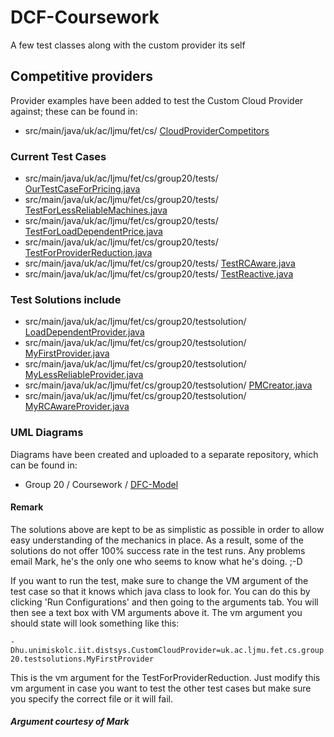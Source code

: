 # DCF-Coursework
A few test classes along with the custom provider its self

## Competitive providers

Provider examples have been added to test the Custom Cloud Provider against; these can be found in:

* src/main/java/uk/ac/ljmu/fet/cs/  [CloudProviderCompetitors](https://bitbucket.org/group20-/dcf-coursework/src/78b6a786cadd2494a4019e2204cc9bbb3c2f5ef8/src/main/java/uk/ac/ljmu/fet/cs/CloudProviderCompetitors/?at=master)

### Current Test Cases

* src/main/java/uk/ac/ljmu/fet/cs/group20/tests/  [OurTestCaseForPricing.java](https://bitbucket.org/group20-/dcf-coursework/src/ea1b8137d303050a0ce371bcf6587b3f00d6bf36/src/main/java/uk/ac/ljmu/fet/cs/group20/tests/OurTestCaseForPricing.java?at=master&fileviewer=file-view-default)
* src/main/java/uk/ac/ljmu/fet/cs/group20/tests/  [TestForLessReliableMachines.java](https://bitbucket.org/group20-/dcf-coursework/src/b9587bb223f754b6dff53cee2747b18f1cca8569/src/main/java/uk/ac/ljmu/fet/cs/group20/tests/TestForLessReliableMachines.java?at=master&fileviewer=file-view-default)
* src/main/java/uk/ac/ljmu/fet/cs/group20/tests/  [TestForLoadDependentPrice.java](https://bitbucket.org/group20-/dcf-coursework/src/b9587bb223f754b6dff53cee2747b18f1cca8569/src/main/java/uk/ac/ljmu/fet/cs/group20/tests/TestForLoadDependentPrice.java?at=master&fileviewer=file-view-default)
* src/main/java/uk/ac/ljmu/fet/cs/group20/tests/  [TestForProviderReduction.java](https://bitbucket.org/group20-/dcf-coursework/src/b9587bb223f754b6dff53cee2747b18f1cca8569/src/main/java/uk/ac/ljmu/fet/cs/group20/tests/TestForProviderReduction.java?at=master&fileviewer=file-view-default)
* src/main/java/uk/ac/ljmu/fet/cs/group20/tests/  [TestRCAware.java](https://bitbucket.org/group20-/dcf-coursework/src/b9587bb223f754b6dff53cee2747b18f1cca8569/src/main/java/uk/ac/ljmu/fet/cs/group20/tests/TestRCAware.java?at=master&fileviewer=file-view-default)
* src/main/java/uk/ac/ljmu/fet/cs/group20/tests/  [TestReactive.java](https://bitbucket.org/group20-/dcf-coursework/src/b9587bb223f754b6dff53cee2747b18f1cca8569/src/main/java/uk/ac/ljmu/fet/cs/group20/tests/TestReactive.java?at=master&fileviewer=file-view-default)

### Test Solutions include

* src/main/java/uk/ac/ljmu/fet/cs/group20/testsolution/  [LoadDependentProvider.java](https://bitbucket.org/group20-/dcf-coursework/src/b9587bb223f754b6dff53cee2747b18f1cca8569/src/main/java/uk/ac/ljmu/fet/cs/group20/testsolution/LoadDependentProvider.java?at=master&fileviewer=file-view-default)
* src/main/java/uk/ac/ljmu/fet/cs/group20/testsolution/  [MyFirstProvider.java](https://bitbucket.org/group20-/dcf-coursework/src/b9587bb223f754b6dff53cee2747b18f1cca8569/src/main/java/uk/ac/ljmu/fet/cs/group20/testsolution/MyFirstProvider.java?at=master&fileviewer=file-view-default)
* src/main/java/uk/ac/ljmu/fet/cs/group20/testsolution/  [MyLessReliableProvider.java](https://bitbucket.org/group20-/dcf-coursework/src/b9587bb223f754b6dff53cee2747b18f1cca8569/src/main/java/uk/ac/ljmu/fet/cs/group20/testsolution/MyLessReliableProvider.java?at=master&fileviewer=file-view-default)
*  src/main/java/uk/ac/ljmu/fet/cs/group20/testsolution/ [PMCreator.java](https://bitbucket.org/group20-/dcf-coursework/src/ea1b8137d303050a0ce371bcf6587b3f00d6bf36/src/main/java/uk/ac/ljmu/fet/cs/group20/testsolution/PMCreator.java?at=master&fileviewer=file-view-default)
* src/main/java/uk/ac/ljmu/fet/cs/group20/testsolution/  [MyRCAwareProvider.java](https://bitbucket.org/group20-/dcf-coursework/src/b9587bb223f754b6dff53cee2747b18f1cca8569/src/main/java/uk/ac/ljmu/fet/cs/group20/testsolution/MyRCAwareProvider.java?at=master&fileviewer=file-view-default)

### UML Diagrams

Diagrams have been created and uploaded to a separate repository, which can be found in:

* Group 20 / Coursework / [DFC-Model](https://bitbucket.org/group20-/dcf-model/overview)

#### Remark
The solutions above are kept to be as simplistic as possible in order to allow easy understanding of the mechanics in place. As a result, some of the solutions do not offer 100% success rate in the test runs. Any problems email Mark, he's the only one who seems to know what he's doing. ;-D

If you want to run the test, make sure to change the VM argument of the test case so that it knows which java class to look for. You can do this by clicking 'Run Configurations' and then going to the arguments tab. You will then see a text box with VM arguments above it. The vm argument you should state will look something like this: 

`-Dhu.unimiskolc.iit.distsys.CustomCloudProvider=uk.ac.ljmu.fet.cs.group20.testsolutions.MyFirstProvider`

This is the vm argument for the TestForProviderReduction. Just modify this vm argument in case you want to test the other test cases but make sure you specify the correct file or it will fail.

##### Argument courtesy of Mark